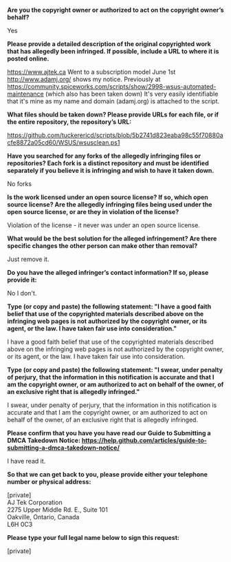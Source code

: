 **Are you the copyright owner or authorized to act on the copyright owner’s behalf?**

Yes

**Please provide a detailed description of the original copyrighted work that has allegedly been infringed. If possible, include a URL to where it is posted online.**

https://www.ajtek.ca Went to a subscription model June 1st http://www.adamj.org/ shows my notice. Previously at https://community.spiceworks.com/scripts/show/2998-wsus-automated-maintenance (which also has been taken down) It's very easily identifiable that it's mine as my name and domain (adamj.org) is attached to the script.

**What files should be taken down? Please provide URLs for each file, or if the entire repository, the repository’s URL:**

https://github.com/tuckerericd/scripts/blob/5b2741d823eaba98c55f70880acfe8872a05cd60/WSUS/wsusclean.ps1

**Have you searched for any forks of the allegedly infringing files or repositories? Each fork is a distinct repository and must be identified separately if you believe it is infringing and wish to have it taken down.**

No forks

**Is the work licensed under an open source license? If so, which open source license? Are the allegedly infringing files being used under the open source license, or are they in violation of the license?**

Violation of the license - it never was under an open source license.

**What would be the best solution for the alleged infringement? Are there specific changes the other person can make other than removal?**

Just remove it.

**Do you have the alleged infringer’s contact information? If so, please provide it:**

No I don't.

**Type (or copy and paste) the following statement: "I have a good faith belief that use of the copyrighted materials described above on the infringing web pages is not authorized by the copyright owner, or its agent, or the law. I have taken fair use into consideration."**

I have a good faith belief that use of the copyrighted materials described above on the infringing web pages is not authorized by the copyright owner, or its agent, or the law. I have taken fair use into consideration.

**Type (or copy and paste) the following statement: "I swear, under penalty of perjury, that the information in this notification is accurate and that I am the copyright owner, or am authorized to act on behalf of the owner, of an exclusive right that is allegedly infringed."**

I swear, under penalty of perjury, that the information in this notification is accurate and that I am the copyright owner, or am authorized to act on behalf of the owner, of an exclusive right that is allegedly infringed.

**Please confirm that you have you have read our Guide to Submitting a DMCA Takedown Notice: https://help.github.com/articles/guide-to-submitting-a-dmca-takedown-notice/**

I have read it.

**So that we can get back to you, please provide either your telephone number or physical address:**

[private]  
AJ Tek Corporation  
2275 Upper Middle Rd. E., Suite 101  
Oakville, Ontario, Canada  
L6H 0C3  

**Please type your full legal name below to sign this request:**

[private]
